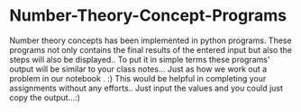 # Number-Theory-Concept-Programs
Number theory concepts has been implemented in python programs.
These programs not only contains the final results of the entered input but also the steps will also be displayed..
To put it in simple terms these programs' output will be similar to your class notes...
Just as how we work out a problem in our notebook . :)
This would be helpful in completing your assignments without any efforts.. Just input the values and you could just copy the output...:)
